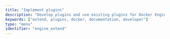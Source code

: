 ```yaml
---
title: "Implement plugins"
description: "Develop plugins and use existing plugins for Docker Engine"
keywords: ["extend, plugins, docker, documentation, developer"]
type: "menu"
identifier: "engine_extend"
---
```


<!-- This file is maintained within the docker/docker Github
     repository at https://github.com/docker/docker/. Make all
     pull requests against that repo. If you see this file in
     another repository, consider it read-only there, as it will
     periodically be overwritten by the definitive file. Pull
     requests which include edits to this file in other repositories
     will be rejected.
-->

<!--menu page not rendered-->
